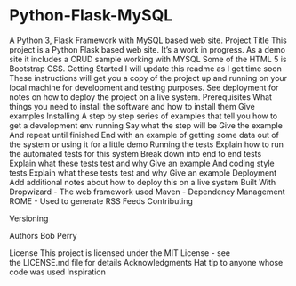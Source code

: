 # Python-Flask-MySQL
A Python 3, Flask Framework with MySQL based web site. 
Project Title
This project is a Python Flask based web site. It’s a work in progress.  As a demo site it includes a CRUD sample working with MYSQL Some of the HTML 5 is Bootstrap CSS. 
Getting Started
I will update this readme as I get time soon
These instructions will get you a copy of the project up and running on your local machine for development and testing purposes. See deployment for notes on how to deploy the project on a live system.
Prerequisites
What things you need to install the software and how to install them
Give examples
Installing
A step by step series of examples that tell you how to get a development env running
Say what the step will be
Give the example
And repeat
until finished
End with an example of getting some data out of the system or using it for a little demo
Running the tests
Explain how to run the automated tests for this system
Break down into end to end tests
Explain what these tests test and why
Give an example
And coding style tests
Explain what these tests test and why
Give an example
Deployment
Add additional notes about how to deploy this on a live system
Built With
Dropwizard - The web framework used
Maven - Dependency Management
ROME - Used to generate RSS Feeds
Contributing
 
Versioning
 
Authors
Bob Perry 

 License
This project is licensed under the MIT License - see the LICENSE.md file for details
Acknowledgments
Hat tip to anyone whose code was used
Inspiration
